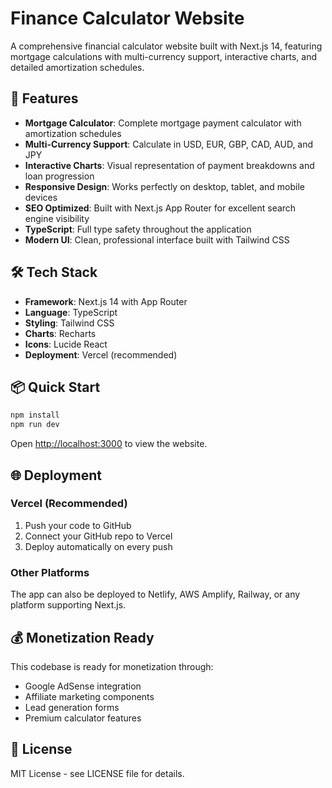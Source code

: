 # Finance Calculator Website

A comprehensive financial calculator website built with Next.js 14, featuring mortgage calculations with multi-currency support, interactive charts, and detailed amortization schedules.

## 🚀 Features

- **Mortgage Calculator**: Complete mortgage payment calculator with amortization schedules
- **Multi-Currency Support**: Calculate in USD, EUR, GBP, CAD, AUD, and JPY
- **Interactive Charts**: Visual representation of payment breakdowns and loan progression
- **Responsive Design**: Works perfectly on desktop, tablet, and mobile devices
- **SEO Optimized**: Built with Next.js App Router for excellent search engine visibility
- **TypeScript**: Full type safety throughout the application
- **Modern UI**: Clean, professional interface built with Tailwind CSS

## 🛠️ Tech Stack

- **Framework**: Next.js 14 with App Router
- **Language**: TypeScript
- **Styling**: Tailwind CSS
- **Charts**: Recharts
- **Icons**: Lucide React
- **Deployment**: Vercel (recommended)

## 📦 Quick Start

```bash
npm install
npm run dev
```

Open [http://localhost:3000](http://localhost:3000) to view the website.

## 🌐 Deployment

### Vercel (Recommended)
1. Push your code to GitHub
2. Connect your GitHub repo to Vercel
3. Deploy automatically on every push

### Other Platforms
The app can also be deployed to Netlify, AWS Amplify, Railway, or any platform supporting Next.js.

## 💰 Monetization Ready

This codebase is ready for monetization through:
- Google AdSense integration
- Affiliate marketing components
- Lead generation forms
- Premium calculator features

## 📄 License

MIT License - see LICENSE file for details.

